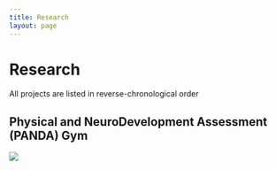 ```yaml
---
title: Research
layout: page
---
```

# Research
All projects are listed in reverse-chronological order
## Physical and NeuroDevelopment Assessment (PANDA) Gym
<img src="https://github.com/susan-z/susan-z.github.io/blob/master/img/LSAMP.jpg?raw=true">
